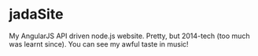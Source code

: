 jadaSite
========

My AngularJS API driven node.js website. Pretty, but 2014-tech (too much was learnt since). You can see my awful taste in music!